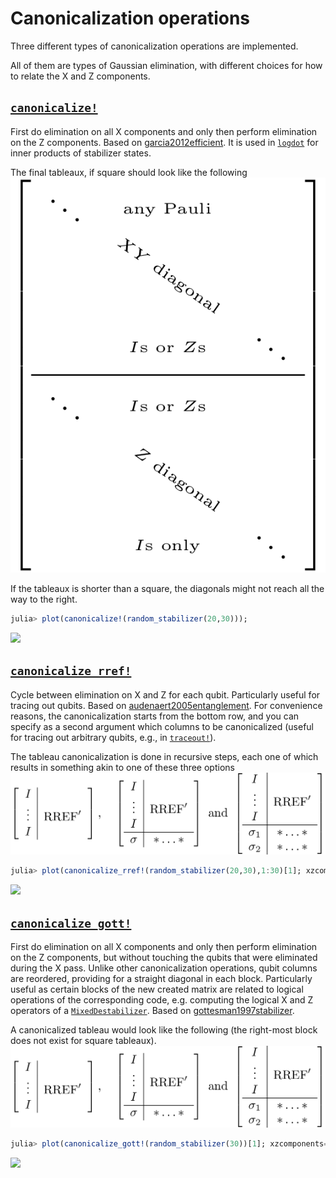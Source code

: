 # Canonicalization operations

Three different types of canonicalization operations are implemented.

All of them are types of Gaussian elimination, with different choices for how to
relate the X and Z components.

## [`canonicalize!`](@ref)

First do elimination on all X components and only then perform elimination on
the Z components. Based on [garcia2012efficient](@cite).
It is used in [`logdot`](@ref) for inner products of stabilizer states.

The final tableaux, if square should look like the following
![](canonicalize.png)

If the tableaux is shorter than a square, the diagonals might not reach all the way to the right.

```julia
julia> plot(canonicalize!(random_stabilizer(20,30)));
```

![](plot-canostab.png)

## [`canonicalize_rref!`](@ref)

Cycle between elimination on X and Z for each qubit. Particularly useful for
tracing out qubits. Based on [audenaert2005entanglement](@cite).
For convenience reasons, the canonicalization starts from the bottom row,
and you can specify as a second argument which columns to be canonicalized
(useful for tracing out arbitrary qubits, e.g., in [`traceout!`](@ref)).

The tableau canonicalization is done in recursive steps, each one of which results in something akin to one of these three options
![](canonicalize_rref.png)

```julia
julia> plot(canonicalize_rref!(random_stabilizer(20,30),1:30)[1]; xzcomponents=:together);
```

![](plot-rref-together.png)

## [`canonicalize_gott!`](@ref)

First do elimination on all X components and only then perform elimination on
the Z components, but without touching the qubits that were eliminated during
the X pass.
Unlike other canonicalization operations, qubit columns are reordered,
providing for a straight diagonal in each block.
Particularly useful as certain blocks of the new created matrix are
related to logical operations of the corresponding code,
e.g. computing the logical X and Z operators of a [`MixedDestabilizer`](@ref).
Based on [gottesman1997stabilizer](@cite).

A canonicalized tableau would look like the following (the right-most block does
not exist for square tableaux).
![](canonicalize_rref.png)

```julia
julia> plot(canonicalize_gott!(random_stabilizer(30))[1]; xzcomponents=:together);
```

![](plot-gottstab-together.png)
